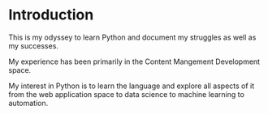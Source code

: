 # Introduction
This is my odyssey to learn Python and document my struggles as well as my successes.

My experience has been primarily in the Content Mangement Development space.

My interest in Python is to learn the language and explore all aspects of it from the web application space to data science to machine learning to automation.
